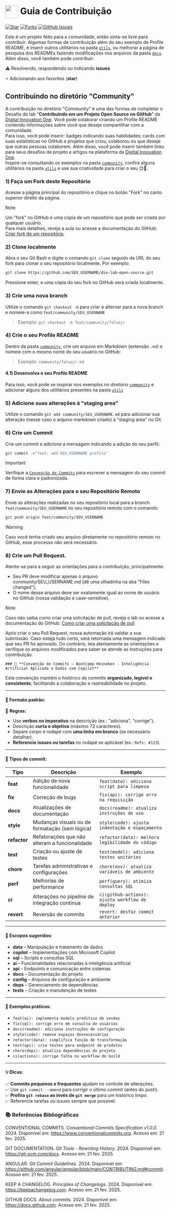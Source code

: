 <h1>
    <a href="https://www.dio.me/">
     <img align="center" width="40px" src="https://hermes.digitalinnovation.one/assets/diome/logo-minimized.png"></a>
    <span> Guia de Contribuição</span>
</h1>

[![Star](https://img.shields.io/github/stars/digitalinnovationone/dio-lab-open-source?style=social)](https://github.com/digitalinnovationone/dio-lab-open-source/stargazers)
[![Forks](https://img.shields.io/github/forks/digitalinnovationone/dio-lab-open-source?style=social)](https://github.com/digitalinnovationone/dio-lab-open-source/forks)
[![GitHub Issues](https://img.shields.io/github/issues/digitalinnovationone/dio-lab-open-source?style=social)](https://github.com/digitalinnovationone/dio-lab-open-source/issues/)

 Este é um projeto feito para a comunidade, então sinta-se livre para contribuir. Algumas formas de contribuição além do seu exemplo de Profile README, é inserir outros utilitários na pasta [`utils`](https://github.com/digitalinnovationone/dio-lab-open-source/tree/main/utils), ou melhorar a página de pesquisa dos READMEs fazendo modificações nos arquivos da pasta [`docs`](https://github.com/digitalinnovationone/dio-lab-open-source/tree/main/docs). <br>
 Além disso, você também pode contribuir:
 
⚠️ Resolvendo, respondendo ou indicando **issues**

⭐ Adicionando aos favoritos (**star**) 

##  Contribuindo no diretório "Community" 
 A contribuição no diretório "Community" é uma das formas de completar o Desafio do lab "**Contribuindo em um Projeto Open Source no GitHub**" da [Digital Innovation One](https://www.dio.me/). Você pode colaborar criando um Profile README contendo informações sobre você que deseje compartilhar com a comunidade. <br>
 Para isso, você pode inserir: badges indicando suas habilidades; cards com suas estatísticas no GitHub e projetos que criou, colaborou ou que deseje que outras pessoas colaborem. Além disso, você pode inserir também links para seus desafios de projeto e artigos na plataforma da [Digital Innovation One](https://www.dio.me/). <br>
 Inspire-se consultando os exemplos na pasta [`community`](https://github.com/digitalinnovationone/dio-lab-open-source/tree/main/community), confira alguns utilitários na pasta [`utils`](https://github.com/digitalinnovationone/dio-lab-open-source/tree/main/utils) e use sua criatividade para criar o seu 😊💙.

### 1) Faça um **Fork** deste Repositório
Acesse a página principal do repositório e clique no botão "Fork" no canto superior direito da página.
> [!NOTE]  
> Um "fork" no GitHub é uma cópia de um repositório que pode ser criada por qualquer usuário. <br>
> Para mais detalhes, reveja a aula ou acesse a documentação do GitHub: [Criar fork de um repositório](https://docs.github.com/pt/pull-requests/collaborating-with-pull-requests/working-with-forks/fork-a-repo).

### 2) Clone localmente
Abra o seu Git Bash e digite o comando `git clone` seguido da URL do seu fork para clonar o seu repositório localmente. Por exemplo:
```bash
git clone https://github.com/SEU_USERNAME/dio-lab-open-source.git
```
Pressione enter, e uma cópia do seu fork no GitHub será criada localmente.

### 3) Crie uma nova **branch** 
Utilize o comando `git checkout -b` para criar e alternar para a nova branch e nomeie-a como `feat/community/SEU_USERNAME`
> Exemplo: `git checkout -b feat/community/falvojr`

### 4) Crie o seu Profile README
 Dentro da pasta [`community`](https://github.com/digitalinnovationone/dio-lab-open-source/tree/main/community), crie um arquivo em Markdown (extensão `.md`) e nomeie com o mesmo nome do seu usuário no GitHub:

> Exemplo: `community/falvojr.md`

#### 4.1) Desenvolva o seu Profile README
Para isso, você pode se inspirar nos exemplos no diretório [`community`](https://github.com/digitalinnovationone/dio-lab-open-source/tree/main/community) e adicionar alguns dos utilitários presentes na pasta [`utils`](https://github.com/digitalinnovationone/dio-lab-open-source/tree/main/utils)

### 5) Adicione suas alterações à "staging area" 
Utilize o comando `git add community/SEU_USERNAME.md` para adicionar sua alteração (nesse caso o arquivo markdown criado)  à "staging area" no Git.

### 6) Crie um Commit
Crie um commit e adicione a mensagem indicando a adição do seu perfil:
```bash
git commit -m"feat: add SEU_USERNAME profile"
```
>[!IMPORTANT]
> Verifique a [`Convenção de Commits`](https://github.com/digitalinnovationone/dio-lab-open-source/blob/main/CONTRIBUTING.md#conven%C3%A7%C3%A3o-de-commits) para escrever a mensagem do seu commit de forma clara e padronizada.

### 7) Envie as Alterações para o seu Repositório Remoto
Envie as alterações realizadas no seu repositório local para a branch `feat/community/SEU_USERNAME` no seu repositório remoto com o comando:
```bash
git push origin feat/community/SEU_USERNAME
```
>[!WARNING]
> Caso você tenha criado seu arquivo diretamente no repositório remoto no GitHub, esse processo não será necessário.

### 8) Crie um **Pull Request**.

Atente-se para a seguir as orientações para a contribuição, principalmente:
- Seu PR deve modificar apenas o arquivo community/SEU_USERNAME.md (dê uma olhadinha na aba "Files changed");
- O nome desse arquivo deve ser exatamente igual ao nome de usuário no GitHub (nossa validação é case-sensitive).

>[!NOTE]
> Caso não saiba como criar uma solicitação de pull, reveja o lab ou acesse a documentação do GitHub: [Como criar uma solicitação de pull
](https://docs.github.com/pt/pull-requests/collaborating-with-pull-requests/proposing-changes-to-your-work-with-pull-requests/creating-a-pull-request)

Após criar o seu Pull Request, nossa automação irá validar a sua submissão. Caso esteja tudo certo, será retornada uma mensagem indicado que seu PR foi aprovado. Do contrário, leia atentamente as orientações e verifique os arquivos modificados para saber se atende as instruções para contribuição.

    ### 🚀 **Convenção de Commits – Bootcamp Heineken - Inteligência Artificial Aplicada a Dados com Copilot**  

Esta convenção mantém o histórico de commits **organizado, legível e consistente**, facilitando a colaboração e rastreabilidade no projeto.  

---

#### 🎯 **Formato padrão:**  


🔎 **Regras:**  
- Use **verbos no imperativo** na descrição (ex.: "adiciona", "corrige").  
- Descrição **curta e objetiva** (máximo 72 caracteres).  
- Separe corpo e rodapé com **uma linha em branco** (se necessário detalhar).  
- **Referencie issues ou tarefas** no rodapé se aplicável (ex.: `Refs: #123`).  

---

#### 📝 **Tipos de commit:**  

| Tipo        | Descrição                                       | Exemplo                                      |
|-------------|-------------------------------------------------|----------------------------------------------|
| **feat**    | Adição de nova funcionalidade                   | `feat(data): adiciona script para limpeza`  |
| **fix**     | Correção de bugs                                | `fix(api): corrige erro na requisição`      |
| **docs**    | Atualizações de documentação                    | `docs(readme): atualiza instruções de uso`  |
| **style**   | Mudanças visuais ou de formatação (sem lógica)  | `style(code): ajusta indentação e espaçamento`|
| **refactor**| Refatorações que não alteram a funcionalidade   | `refactor(data): melhora legibilidade do código`|
| **test**    | Criação ou ajuste de testes                     | `test(model): adiciona testes unitários`    |
| **chore**   | Tarefas administrativas e configurações         | `chore(env): atualiza variáveis de ambiente`|
| **perf**    | Melhorias de performance                        | `perf(query): otimiza consultas SQL`        |
| **ci**      | Alterações no pipeline de integração contínua   | `ci(github-actions): ajusta workflow de deploy`|
| **revert**  | Reversão de commits                             | `revert: desfaz commit anterior`            |

---

#### 🧩 **Escopos sugeridos:**  

- **data** – Manipulação e tratamento de dados  
- **copilot** – Implementações com Microsoft Copilot  
- **sql** – Scripts e consultas SQL  
- **ai** – Funcionalidades relacionadas à inteligência artificial  
- **api** – Endpoints e comunicação entre sistemas  
- **docs** – Documentação do projeto  
- **config** – Arquivos de configuração e ambiente  
- **deps** – Gerenciamento de dependências  
- **tests** – Criação e manutenção de testes  

---

#### 📖 **Exemplos práticos:**  

- `feat(ai): implementa modelo preditivo de vendas`  
- `fix(sql): corrige erro em consulta de usuários`  
- `docs(readme): adiciona instruções de configuração`  
- `style(code): remove espaços desnecessários`  
- `refactor(data): simplifica função de transformação`  
- `test(api): cria testes para endpoint de produtos`  
- `chore(deps): atualiza dependências do projeto`  
- `ci(actions): corrige falha no workflow de build`  

---

#### 💡 **Dicas:**  
✅ **Commits pequenos e frequentes** ajudam no controle de alterações.  
✅ Use `git commit --amend` para corrigir o último commit (antes do push).  
✅ **Prefira `git rebase` ao invés de `git merge`** para um histórico limpo.  
✅ Referencie tarefas ou issues sempre que possível.  

### 📚 Referências Bibliográficas  

CONVENTIONAL COMMITS. *Conventional Commits Specification v1.0.0.* 2024. Disponível em: <https://www.conventionalcommits.org>. Acesso em: 21 fev. 2025.  

GIT DOCUMENTATION. *Git Tools - Rewriting History.* 2024. Disponível em: <https://git-scm.com/docs>. Acesso em: 21 fev. 2025.  

ANGULAR. *Git Commit Guidelines.* 2024. Disponível em: <https://github.com/angular/angular/blob/main/CONTRIBUTING.md#commit>. Acesso em: 21 fev. 2025.  

KEEP A CHANGELOG. *Principles of Changelogs.* 2024. Disponível em: <https://keepachangelog.com>. Acesso em: 21 fev. 2025.  

GITHUB DOCS. *About commits.* 2024. Disponível em: <https://docs.github.com>. Acesso em: 21 fev. 2025.  




